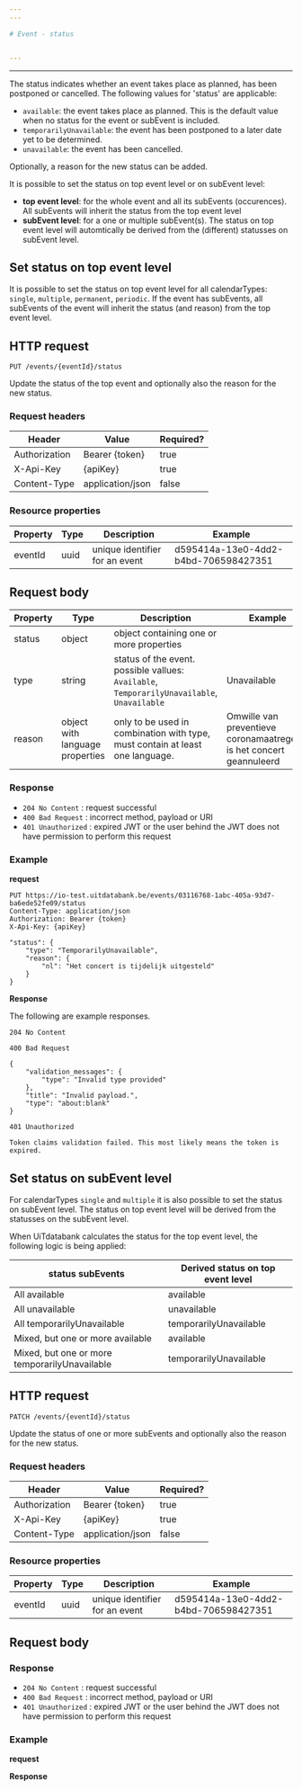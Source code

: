 ```yaml
---
---

# Event - status


---
```

---

The status indicates whether an event takes place as planned, has been postponed or cancelled. The following values for 'status' are applicable:
* `available`: the event takes place as planned. This is the default value when no status for the event or subEvent is included.
* `temporarilyUnavailable`: the event has been postponed to a later date yet to be determined.
* `unavailable`: the event has been cancelled.

Optionally, a reason for the new status can be added. 

It is possible to set the status on top event level or on subEvent level:
* **top event level**: for the whole event and all its subEvents (occurences). All subEvents will inherit the status from the top event level
* **subEvent level**: for a one or multiple subEvent(s). The status on top event level will automtically be derived from the (different) statusses on subEvent level.

## Set status on top event level

It is possible to set the status on top event level for all calendarTypes: `single`, `multiple`, `permanent`, `periodic`. If the event has subEvents, all subEvents of the event will inherit the status (and reason) from the top event level.

## HTTP request

```
PUT /events/{eventId}/status
```

Update the status of the top event and optionally also the reason for the new status.


### Request headers

| Header        | Value            | Required? |
| ------------- | ---------------- | --------- |
| Authorization | Bearer {token}   | true      |
| X-Api-Key     | {apiKey}         | true      |
| Content-Type  | application/json | false     |

### Resource properties

| Property	| Type | Description | Example |
|--|--|--|--|
| eventId	| uuid | unique identifier for an event | d595414a-13e0-4dd2-b4bd-706598427351 |

## Request body

| Property	| Type | Description | Example |
|--|--|--|--|
| status	| object | object containing one or more properties |  |
| type	| string | status of the event. possible vallues: `Available`, `TemporarilyUnavailable`, `Unavailable` | Unavailable |
| reason	| object with language properties | only to be used in combination with type, must contain at least one language. | Omwille van preventieve coronamaatregelen is het concert geannuleerd |

### Response

* `204 No Content` : request successful
* `400 Bad Request` : incorrect method, payload or URI
* `401 Unauthorized` : expired JWT or the user behind the JWT does not have permission to perform this request

### Example

**request**

```
PUT https://io-test.uitdatabank.be/events/03116768-1abc-405a-93d7-ba6ede52fe09/status
Content-Type: application/json
Authorization: Bearer {token}
X-Api-Key: {apiKey}

"status": {
    "type": "TemporarilyUnavailable",
    "reason": {
        "nl": "Het concert is tijdelijk uitgesteld"
    }
}
```

**Response**

The following are example responses.

```
204 No Content
```

```
400 Bad Request

{
    "validation_messages": {
        "type": "Invalid type provided"
    },
    "title": "Invalid payload.",
    "type": "about:blank"
}
```

```
401 Unauthorized

Token claims validation failed. This most likely means the token is expired.
```


## Set status on subEvent level

For calendarTypes `single` and `multiple` it is also possible to set the status on subEvent level.
The status on top event level will be derived from the statusses on the subEvent level.

When UiTdatabank calculates the status for the top event level, the following logic is being applied:

| status subEvents | Derived status on top event level |
| ------------- | ---------------- | 
| All available | available | 
| All unavailable | unavailable | 
| All temporarilyUnavailable | temporarilyUnavailable | 
| Mixed, but one or more available | available | 
| Mixed, but one or more temporarilyUnavailable | temporarilyUnavailable | 

## HTTP request

```
PATCH /events/{eventId}/status
```

Update the status of one or more subEvents and optionally also the reason for the new status.


### Request headers

| Header        | Value            | Required? |
| ------------- | ---------------- | --------- |
| Authorization | Bearer {token}   | true      |
| X-Api-Key     | {apiKey}         | true      |
| Content-Type  | application/json | false     |

### Resource properties

| Property	| Type | Description | Example |
|--|--|--|--|
| eventId	| uuid | unique identifier for an event | d595414a-13e0-4dd2-b4bd-706598427351 |

## Request body




### Response

* `204 No Content` : request successful
* `400 Bad Request` : incorrect method, payload or URI
* `401 Unauthorized` : expired JWT or the user behind the JWT does not have permission to perform this request

### Example

**request**



**Response**


